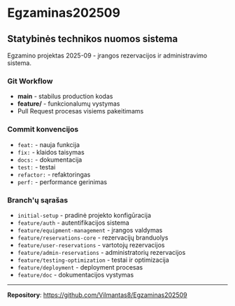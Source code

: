 # Egzaminas202509

## Statybinės technikos nuomos sistema

Egzamino projektas 2025-09 - įrangos rezervacijos ir administravimo sistema.

### Git Workflow
- **main** - stabilus production kodas
- **feature/** - funkcionalumų vystymas
- Pull Request procesas visiems pakeitimams

### Commit konvencijos
- `feat:` - nauja funkcija
- `fix:` - klaidos taisymas
- `docs:` - dokumentacija
- `test:` - testai
- `refactor:` - refaktoringas
- `perf:` - performance gerinimas

### Branch'ų sąrašas
- `initial-setup` - pradinė projekto konfigūracija
- `feature/auth` - autentifikacijos sistema
- `feature/equipment-management` - įrangos valdymas
- `feature/reservations-core` - rezervacijų branduolys
- `feature/user-reservations` - vartotojų rezervacijos
- `feature/admin-reservations` - administratorių rezervacijos
- `feature/testing-optimization` - testai ir optimizacija
- `feature/deployment` - deployment procesas
- `feature/doc` - dokumentacijos vystymas

---
**Repository**: https://github.com/Vilmantas8/Egzaminas202509
